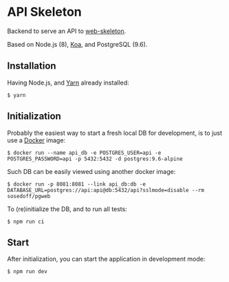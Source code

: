 # API Skeleton

Backend to serve an API to [web-skeleton](https://github.com/blazing-edge-labs/web-skeleton).

Based on Node.js (8), [Koa](https://koajs.com), and PostgreSQL (9.6).

## Installation

Having Node.js, and [Yarn](https://yarnpkg.com) already installed:

```
$ yarn
```

## Initialization

Probably the easiest way to start a fresh local DB for development, is to just use a [Docker](https://www.docker.com) image:

```
$ docker run --name api_db -e POSTGRES_USER=api -e POSTGRES_PASSWORD=api -p 5432:5432 -d postgres:9.6-alpine
```

Such DB can be easily viewed using another docker image:

```
$ docker run -p 8081:8081 --link api_db:db -e DATABASE_URL=postgres://api:api@db:5432/api?sslmode=disable --rm sosedoff/pgweb
```

To (re)initialize the DB, and to run all tests:

```
$ npm run ci
```

## Start

After initialization, you can start the application in development mode:

```
$ npm run dev
```

